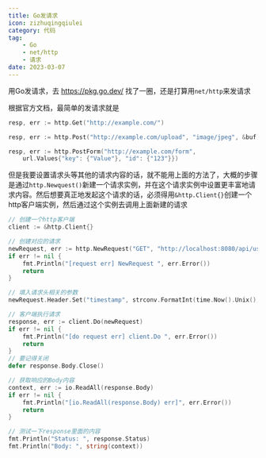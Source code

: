 ```yaml
---
title: Go发请求
icon: zizhuqingqiulei
category: 代码
tag:
    - Go
    - net/http
    - 请求
date: 2023-03-07
---
```


用Go发请求，去 https://pkg.go.dev/ 找了一圈，还是打算用`net/http`来发请求

根据官方文档，最简单的发请求就是

```go
resp, err := http.Get("http://example.com/")

resp, err := http.Post("http://example.com/upload", "image/jpeg", &buf)

resp, err := http.PostForm("http://example.com/form",
    url.Values{"key": {"Value"}, "id": {"123"}})
```
但是我要设置请求头等其他的请求内容的话，就不能用上面的方法了，大概的步骤是通过`http.Newquest()`新建一个请求实例，并在这个请求实例中设置更丰富地请求内容。然后想要真正地发起这个请求的话，必须得用`&http.Client{}`创建一个http客户端实例，然后通过这个实例去调用上面新建的请求

```go
// 创建一个http客户端
client := &http.Client{}

// 创建对应的请求
newRequest, err := http.NewRequest("GET", "http://localhost:8080/api/user", nil)
if err != nil {
	fmt.Println("[request err] NewRequest ", err.Error())
	return
}

// 填入请求头相关的参数
newRequest.Header.Set("timestamp", strconv.FormatInt(time.Now().Unix(), 10))

// 客户端执行请求
response, err := client.Do(newRequest)
if err != nil {
	fmt.Println("[do request err] client.Do ", err.Error())
	return
}
// 要记得关闭
defer response.Body.Close()

// 获取响应的Body内容
context, err := io.ReadAll(response.Body)
if err != nil {
	fmt.Println("[io.ReadAll(response.Body) err]", err.Error())
	return
}

// 测试一下response里面的内容
fmt.Println("Status: ", response.Status)
fmt.Println("Body: ", string(context))
```


